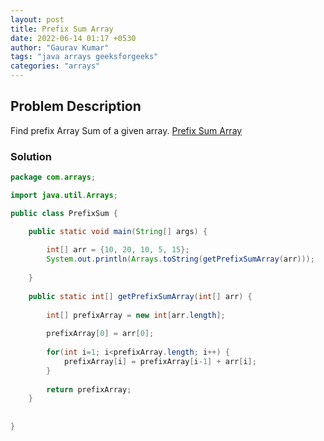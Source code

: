 ```yaml
---
layout: post
title: Prefix Sum Array
date: 2022-06-14 01:17 +0530
author: "Gaurav Kumar"
tags: "java arrays geeksforgeeks"
categories: "arrays"
---
```


## Problem Description

Find prefix Array Sum of a given array. [Prefix Sum Array](https://www.geeksforgeeks.org/prefix-sum-array-implementation-applications-competitive-programming/)

### Solution

```java
package com.arrays;

import java.util.Arrays;

public class PrefixSum {

	public static void main(String[] args) {
		
		int[] arr = {10, 20, 10, 5, 15};
		System.out.println(Arrays.toString(getPrefixSumArray(arr)));
		
	}
	
	public static int[] getPrefixSumArray(int[] arr) {
		
		int[] prefixArray = new int[arr.length];
		
		prefixArray[0] = arr[0];
		
		for(int i=1; i<prefixArray.length; i++) {
			prefixArray[i] = prefixArray[i-1] + arr[i];
		}
		
		return prefixArray;
	}
	
	
}
```
